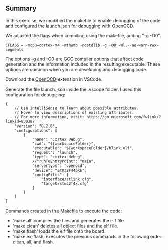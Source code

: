 ## Summary
In this exercise, we modified the makefile to enable debugging of the code and configured the launch.json for debugging with OpenOCD.

We adjusted the flags when compiling using the makefile, adding "-g -O0".
```
CFLAGS = -mcpu=cortex-m4 -mthumb -nostdlib -g -O0 -Wl,--no-warn-rwx-segments
```

The options -g and -O0 are GCC compiler options that affect code generation and the information included in the resulting executable. These options are common when you are developing and debugging code.

Download the [OpenOCD](https://marketplace.visualstudio.com/items?itemName=marus25.cortex-debug) extension in VSCode.

Generate the file launch.json inside the .vscode folder. I used this configuration for debugging:
```
{
    // Use IntelliSense to learn about possible attributes.
    // Hover to view descriptions of existing attributes.
    // For more information, visit: https://go.microsoft.com/fwlink/?linkid=830387
    "version": "0.2.0",
    "configurations": [
        {
            "name": "Cortex Debug",
            "cwd": "${workspaceFolder}",
            "executable": "${workspaceFolder}/blink.elf",
            "request": "launch",
            "type": "cortex-debug",
            //"runToEntryPoint": "main",
            "servertype": "openocd",
            "device": "STM32F446RE",
            "configFiles": [
                "interface/stlink.cfg",
                "target/stm32f4x.cfg"
            ]
        }
    ]
}
```

Commands created in the Makefile to execute the code:
- 'make all'
compiles the files and generates the elf file.
- 'make clean'
deletes all object files and the elf file.
- 'make flash'
loads the elf file onto the board.
- 'make ex-flash'
executes the previous commands in the following order: clean, all, and flash.
